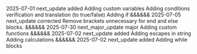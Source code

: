 
2025-07-01
next_update
added
Adding custom variables
Adding conditions verification and translation (to true/false)
Adding if
&&&&&&
2025-07-05
next_update
corrected
Remove brackets unnecessary for end and else blocks.
&&&&&&
2025-07-30
next_major_update
major
Adding custom functions
&&&&&&
2025-07-02
next_update
added
Adding escapes in string
Adding calculations
&&&&&&
2025-07-02
next_update
added
Adding while blocks